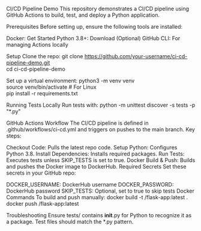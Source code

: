 CI/CD Pipeline Demo
This repository demonstrates a CI/CD pipeline using GitHub Actions to build, test, and deploy a Python application.

Prerequisites
Before setting up, ensure the following tools are installed:

Docker: Get Started
Python 3.8+: Download
(Optional) GitHub CLI: For managing Actions locally

Setup
Clone the repo:
git clone https://github.com/your-username/ci-cd-pipeline-demo.git  
cd ci-cd-pipeline-demo  

Set up a virtual environment:
python3 -m venv venv  
source venv/bin/activate  # For Linux  
pip install -r requirements.txt  

Running Tests Locally
Run tests with:
python -m unittest discover -s tests -p "*.py"  

GitHub Actions Workflow
The CI/CD pipeline is defined in .github/workflows/ci-cd.yml and triggers on pushes to the main branch. Key steps:

Checkout Code: Pulls the latest repo code.
Setup Python: Configures Python 3.8.
Install Dependencies: Installs required packages.
Run Tests: Executes tests unless SKIP_TESTS is set to true.
Docker Build & Push: Builds and pushes the Docker image to DockerHub.
Required Secrets
Set these secrets in your GitHub repo:

DOCKER_USERNAME: DockerHub username
DOCKER_PASSWORD: DockerHub password
SKIP_TESTS: Optional, set to true to skip tests
Docker Commands
To build and push manually:
docker build -t <username>/flask-app:latest .  
docker push <username>/flask-app:latest  

Troubleshooting
Ensure tests/ contains __init__.py for Python to recognize it as a package.
Test files should match the *.py pattern.
